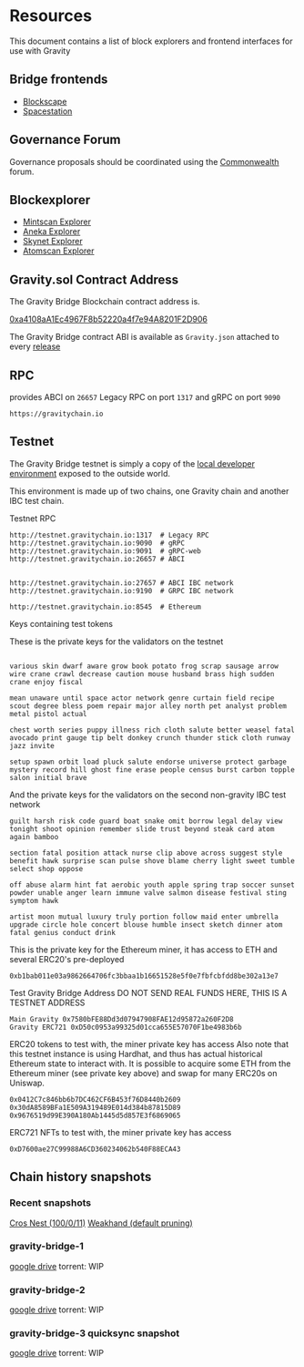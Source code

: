 # Resources

This document contains a list of block explorers and frontend interfaces for use with Gravity

## Bridge frontends

- [Blockscape](https://bridge.blockscape.network/#/)
- [Spacestation](https://spacestation.zone/)

## Governance Forum

Governance proposals should be coordinated using the [Commonwealth](https://commonwealth.im/gravity-bridge) forum.

## Blockexplorer

- [Mintscan Explorer](https://www.mintscan.io/gravity-bridge)
- [Aneka Explorer](https://gravity.aneka.io/)
- [Skynet Explorer](https://www.skynetexplorers.com/gravity-bridge)
- [Atomscan Explorer](https://atomscan.com/gravity-bridge)

## Gravity.sol Contract Address

The Gravity Bridge Blockchain contract address is.

[0xa4108aA1Ec4967F8b52220a4f7e94A8201F2D906](https://etherscan.io/address/0xa4108aA1Ec4967F8b52220a4f7e94A8201F2D906)

The Gravity Bridge contract ABI is available as `Gravity.json` attached to every [release](https://github.com/Gravity-Bridge/Gravity-Bridge/releases/download/v1.5.2/Gravity.json)

## RPC

provides ABCI on `26657` Legacy RPC on port `1317` and gRPC on port `9090`

```text
https://gravitychain.io
```

## Testnet

The Gravity Bridge testnet is simply a copy of the [local developer environment](https://github.com/Gravity-Bridge/Gravity-Bridge/blob/main/docs/developer/environment-setup.md) exposed to the outside world.

This environment is made up of two chains, one Gravity chain and another IBC test chain.

Testnet RPC

```text
http://testnet.gravitychain.io:1317  # Legacy RPC
http://testnet.gravitychain.io:9090  # gRPC
http://testnet.gravitychain.io:9091  # gRPC-web
http://testnet.gravitychain.io:26657 # ABCI


http://testnet.gravitychain.io:27657 # ABCI IBC network
http://testnet.gravitychain.io:9190  # GRPC IBC network

http://testnet.gravitychain.io:8545  # Ethereum
```

Keys containing test tokens

These is the private keys for the validators on the testnet

```text

various skin dwarf aware grow book potato frog scrap sausage arrow wire crane crawl decrease caution mouse husband brass high sudden crane enjoy fiscal

mean unaware until space actor network genre curtain field recipe scout degree bless poem repair major alley north pet analyst problem metal pistol actual

chest worth series puppy illness rich cloth salute better weasel fatal avocado print gauge tip belt donkey crunch thunder stick cloth runway jazz invite

setup spawn orbit load pluck salute endorse universe protect garbage mystery record hill ghost fine erase people census burst carbon topple salon initial brave

```

And the private keys for the validators on the second non-gravity IBC test network

```text
guilt harsh risk code guard boat snake omit borrow legal delay view tonight shoot opinion remember slide trust beyond steak card atom again bamboo

section fatal position attack nurse clip above across suggest style benefit hawk surprise scan pulse shove blame cherry light sweet tumble select shop oppose

off abuse alarm hint fat aerobic youth apple spring trap soccer sunset powder unable anger learn immune valve salmon disease festival sting symptom hawk

artist moon mutual luxury truly portion follow maid enter umbrella upgrade circle hole concert blouse humble insect sketch dinner atom fatal genius conduct drink
```

This is the private key for the Ethereum miner, it has access to ETH and several ERC20's pre-deployed

```text
0xb1bab011e03a9862664706fc3bbaa1b16651528e5f0e7fbfcbfdd8be302a13e7
```

Test Gravity Bridge Address DO NOT SEND REAL FUNDS HERE, THIS IS A TESTNET ADDRESS

```text
Main Gravity 0x7580bFE88Dd3d07947908FAE12d95872a260F2D8
Gravity ERC721 0xD50c0953a99325d01cca655E57070F1be4983b6b
```

ERC20 tokens to test with, the miner private key has access
Also note that this testnet instance is using Hardhat, and thus has actual historical Ethereum state to interact with. It is possible to acquire some ETH from the Ethereum miner (see private key above) and swap for many ERC20s on Uniswap.

```text
0x0412C7c846bb6b7DC462CF6B453f76D8440b2609
0x30dA8589BFa1E509A319489E014d384b87815D89
0x9676519d99E390A180Ab1445d5d857E3f6869065
```

ERC721 NFTs to test with, the miner private key has access

```text
0xD7600ae27C99988A6CD360234062b540F88ECA43
```

## Chain history snapshots

### Recent snapshots

[Cros Nest (100/0/11)](https://quicksync.cros-nest.com/GravityBridge)
[Weakhand (default pruning)](https://snapshots.weakhand.xyz/gravity/)

### gravity-bridge-1

[google drive](https://drive.google.com/file/d/1LsGK-eBSfAditKHAJDBVQ0RhRRE4e8u0/view?usp=sharing)
torrent: WIP

### gravity-bridge-2

[google drive](https://drive.google.com/file/d/1gdYvEiLTDEGz1IY0kzhTG0ah5bz26uWW/view?usp=sharing)
torrent: WIP

### gravity-bridge-3 quicksync snapshot

[google drive](https://drive.google.com/file/d/187Aw_SpGNk7wwXgrYck6vvq8GogVw3t2/view?usp=sharing)
torrent: WIP
